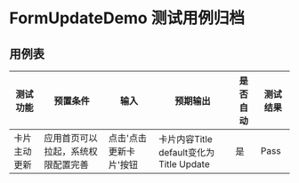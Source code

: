 # FormUpdateDemo 测试用例归档

## 用例表

| 测试功能   | 预置条件              | 输入   | 预期输出      |是否自动|测试结果|
|--------|-------------------|------|-----------|--------------------------------|--------------------------------|
| 卡片主动更新 | 应用首页可以拉起，系统权限配置完善 | 点击'点击更新卡片'按钮 | 卡片内容Title default变化为Title Update |是|Pass|